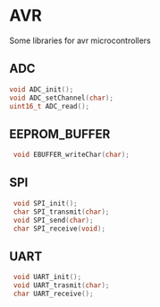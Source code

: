 # AVR
Some libraries for avr microcontrollers 

## ADC
 ```c 
 void ADC_init();
 void ADC_setChannel(char);
 uint16_t ADC_read();
 
 ```

## EEPROM_BUFFER
```c 
 void EBUFFER_writeChar(char);
```
## SPI
```c
 void SPI_init();
 char SPI_transmit(char);
 void SPI_send(char);
 char SPI_receive(void);
```
## UART
```c
 void UART_init();
 void UART_trasmit(char);
 char UART_receive();
```







